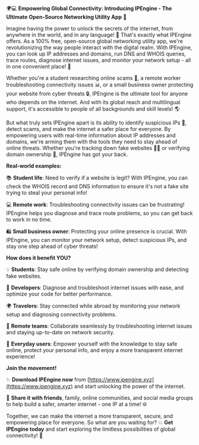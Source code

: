 🌍💻 **Empowering Global Connectivity: Introducing IPEngine - The Ultimate Open-Source Networking Utility App** 🚀

Imagine having the power to unlock the secrets of the internet, from anywhere in the world, and in any language! 🤯 That's exactly what IPEngine offers. As a 100% free, open-source global networking utility app, we're revolutionizing the way people interact with the digital realm. With IPEngine, you can look up IP addresses and domains, run DNS and WHOIS queries, trace routes, diagnose internet issues, and monitor your network setup - all in one convenient place! 📡

Whether you're a student researching online scams 💸, a remote worker troubleshooting connectivity issues 📊, or a small business owner protecting your website from cyber threats 🔒, IPEngine is the ultimate tool for anyone who depends on the internet. And with its global reach and multilingual support, it's accessible to people of all backgrounds and skill levels! 🌎

But what truly sets IPEngine apart is its ability to identify suspicious IPs 👀, detect scams, and make the internet a safer place for everyone. By empowering users with real-time information about IP addresses and domains, we're arming them with the tools they need to stay ahead of online threats. Whether you're tracking down fake websites 🕵️‍♀️ or verifying domain ownership 👥, IPEngine has got your back.

**Real-world examples:**

📚 **Student life**: Need to verify if a website is legit? With IPEngine, you can check the WHOIS record and DNS information to ensure it's not a fake site trying to steal your personal info!

💻 **Remote work**: Troubleshooting connectivity issues can be frustrating! IPEngine helps you diagnose and trace route problems, so you can get back to work in no time.

🛍️ **Small business owner**: Protecting your online presence is crucial. With IPEngine, you can monitor your network setup, detect suspicious IPs, and stay one step ahead of cyber threats!

**How does it benefit YOU?**

💡 **Students**: Stay safe online by verifying domain ownership and detecting fake websites.

🔧 **Developers**: Diagnose and troubleshoot internet issues with ease, and optimize your code for better performance.

🌍 **Travelers**: Stay connected while abroad by monitoring your network setup and diagnosing connectivity problems.

💼 **Remote teams**: Collaborate seamlessly by troubleshooting internet issues and staying up-to-date on network security.

👥 **Everyday users**: Empower yourself with the knowledge to stay safe online, protect your personal info, and enjoy a more transparent internet experience!

**Join the movement!**

✨ **Download IPEngine now** from [https://www.ipengine.xyz](https://www.ipengine.xyz) and start unlocking the power of the internet.

📢 **Share it with friends**, family, online communities, and social media groups to help build a safer, smarter internet - one IP at a time! 🌐

Together, we can make the internet a more transparent, secure, and empowering place for everyone. So what are you waiting for? 💥 **Get IPEngine today** and start exploring the limitless possibilities of global connectivity! 🚀